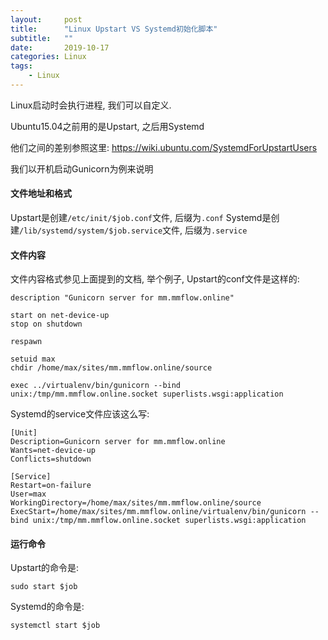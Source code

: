```yaml
---
layout:     post
title:      "Linux Upstart VS Systemd初始化脚本"
subtitle:   ""
date:       2019-10-17
categories: Linux
tags:
    - Linux
---
```


Linux启动时会执行进程, 我们可以自定义.

Ubuntu15.04之前用的是Upstart, 之后用Systemd

他们之间的差别参照这里: <https://wiki.ubuntu.com/SystemdForUpstartUsers>

我们以开机启动Gunicorn为例来说明

#### 文件地址和格式

Upstart是创建`/etc/init/$job.conf`文件, 后缀为`.conf`
Systemd是创建`/lib/systemd/system/$job.service`文件, 后缀为`.service`

#### 文件内容

文件内容格式参见上面提到的文档, 举个例子, Upstart的conf文件是这样的:
```
description "Gunicorn server for mm.mmflow.online"

start on net-device-up
stop on shutdown

respawn

setuid max
chdir /home/max/sites/mm.mmflow.online/source

exec ../virtualenv/bin/gunicorn --bind unix:/tmp/mm.mmflow.online.socket superlists.wsgi:application
```
Systemd的service文件应该这么写:
```service
[Unit]
Description=Gunicorn server for mm.mmflow.online
Wants=net-device-up
Conflicts=shutdown

[Service]
Restart=on-failure
User=max
WorkingDirectory=/home/max/sites/mm.mmflow.online/source
ExecStart=/home/max/sites/mm.mmflow.online/virtualenv/bin/gunicorn --bind unix:/tmp/mm.mmflow.online.socket superlists.wsgi:application
```
#### 运行命令
Upstart的命令是:
```shell
sudo start $job
```
Systemd的命令是:
```shell
systemctl start $job
```
